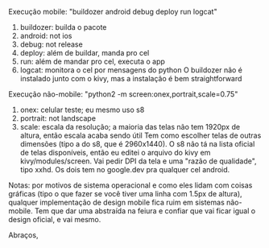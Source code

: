 Execução mobile:
"buildozer android debug deploy run logcat"
1. buildozer: builda o pacote
2. android: not ios
3. debug: not release
4. deploy: além de buildar, manda pro cel
5. run: além de mandar pro cel, executa o app
6. logcat: monitora o cel por mensagens do python
O buildozer não é instalado junto com o kivy, mas a instalação é bem straightforward

Execução não-mobile:
"python2 -m screen:onex,portrait,scale=0.75"
1. onex: celular teste; eu mesmo uso s8
2. portrait: not landscape
3. scale: escala da resolução; a maioria das telas não tem 1920px de altura, então escala acaba sendo útil
Tem como escolher telas de outras dimensões (tipo a do s8, que é 2960x1440). O s8 não tá na lista oficial de telas disponíveis, então eu editei o arquivo do kivy em kivy/modules/screen. Vai pedir DPI da tela e uma "razão de qualidade", tipo xxhd. Os dois tem no google.dev pra qualquer cel android.

Notas: por motivos de sistema operacional e como eles lidam com coisas gráficas (tipo o que fazer se você tiver uma linha com 1.5px de altura), qualquer implementação de design mobile fica ruim em sistemas não-mobile. Tem que dar uma abstraída na feiura e confiar que vai ficar igual o design oficial, e vai mesmo.

Abraços,
